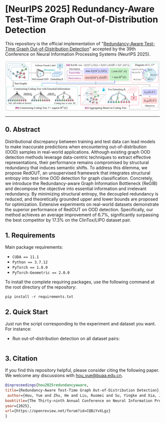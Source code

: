 # [NeurIPS 2025] Redundancy-Aware Test-Time Graph Out-of-Distribution Detection

This repository is the official implementation of "[Redundancy-Aware Test-Time Graph Out-of-Distribution Detection](https://openreview.net/forum?id=CQBiYvXLgz)" accepted by the 39th Conference on Neural Information Processing Systems (NeurIPS 2025).

[![Black Logo](framework.png)](https://openreview.net/forum?id=CQBiYvXLgz)

------

## 0. Abstract

Distributional discrepancy between training and test data can lead models to make inaccurate predictions when encountering out-of-distribution (OOD) samples in real-world applications. Although existing graph OOD detection methods leverage data-centric techniques to extract effective representations, their performance remains compromised by structural redundancy that induces semantic shifts. To address this dilemma, we propose RedOUT, an unsupervised framework that integrates structural entropy into test-time OOD detection for graph classification. Concretely, we introduce the Redundancy-aware Graph Information Bottleneck (ReGIB) and decompose the objective into essential information and irrelevant redundancy. By minimizing structural entropy, the decoupled redundancy is reduced, and theoretically grounded upper and lower bounds are proposed for optimization. Extensive experiments on real-world datasets demonstrate the superior performance of RedOUT on OOD detection. Specifically, our method achieves an average improvement of 6.7\%, significantly surpassing the best competitor by 17.3\% on the ClinTox/LIPO dataset pair.


## 1. Requirements

Main package requirements:

- `CUDA == 11.1`
- `Python == 3.7.12`
- `PyTorch == 1.8.0`
- `PyTorch-Geometric == 2.0.0`

To install the complete requiring packages, use the following command at the root directory of the repository:

```setup
pip install -r requirements.txt
```


## 2. Quick Start
Just run the script corresponding to the experiment and dataset you want. For instance:

* Run out-of-distribution detection on all dataset pairs:
```bash

```



## 3. Citation
If you find this repository helpful, please consider citing the following paper. We welcome any discussions with [hou_yue@buaa.edu.cn](mailto:hou_yue@buaa.edu.cn).

```bibtex
@inproceedings{hou2025redundancyaware,
title={Redundancy-Aware Test-Time Graph Out-of-Distribution Detection},
 author={Hou, Yue and Zhu, He and Liu, Ruomei and Su, Yingke and Xia, Jinxiang and Wu, Junran and Xu, Ke},
booktitle={The Thirty-ninth Annual Conference on Neural Information Processing Systems},
year={2025},
url={https://openreview.net/forum?id=CQBiYvXLgz}
}
```
